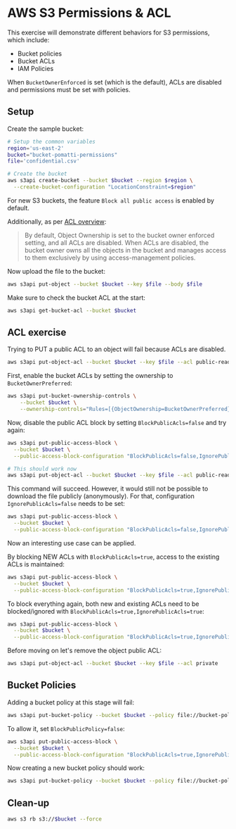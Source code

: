 # AWS S3 Permissions & ACL

This exercise will demonstrate different behaviors for S3 permissions, which include:

- Bucket policies
- Bucket ACLs
- IAM Policies

When `BucketOwnerEnforced` is set (which is the default), ACLs are disabled and permissions must be set with policies.

## Setup

Create the sample bucket:

```sh
# Setup the common variables
region='us-east-2'
bucket="bucket-pomatti-permissions"
file='confidential.csv'

# Create the bucket
aws s3api create-bucket --bucket $bucket --region $region \
  --create-bucket-configuration "LocationConstraint=$region"
```

For new S3 buckets, the feature `Block all public access` is enabled by default.

Additionally, as per [ACL overview][1]:

> By default, Object Ownership is set to the bucket owner enforced setting, and all ACLs are disabled. When ACLs are disabled, the bucket owner owns all the objects in the bucket and manages access to them exclusively by using access-management policies.


Now upload the file to the bucket:

```sh
aws s3api put-object --bucket $bucket --key $file --body $file
```

Make sure to check the bucket ACL at the start:

```sh
aws s3api get-bucket-acl --bucket $bucket
```

## ACL exercise

Trying to PUT a public ACL to an object will fail because ACLs are disabled.

```sh
aws s3api put-object-acl --bucket $bucket --key $file --acl public-read
```

First, enable the bucket ACLs by setting the ownership to `BucketOwnerPreferred`:

```sh
aws s3api put-bucket-ownership-controls \
    --bucket $bucket \
    --ownership-controls="Rules=[{ObjectOwnership=BucketOwnerPreferred}]"
```

Now, disable the public ACL block by setting `BlockPublicAcls=false` and try again:

```sh
aws s3api put-public-access-block \
  --bucket $bucket \
  --public-access-block-configuration "BlockPublicAcls=false,IgnorePublicAcls=true,BlockPublicPolicy=true,RestrictPublicBuckets=true"

# This should work now
aws s3api put-object-acl --bucket $bucket --key $file --acl public-read
```

This command will succeed. However, it would still not be possible to download the file publicly (anonymously). For that, configuration `IgnorePublicAcls=false` needs to be set:

```sh
aws s3api put-public-access-block \
  --bucket $bucket \
  --public-access-block-configuration "BlockPublicAcls=false,IgnorePublicAcls=false,BlockPublicPolicy=true,RestrictPublicBuckets=true"
```

Now an interesting use case can be applied.

By blocking NEW ACLs with `BlockPublicAcls=true`, access to the existing ACLs is maintained:

```sh
aws s3api put-public-access-block \
  --bucket $bucket \
  --public-access-block-configuration "BlockPublicAcls=true,IgnorePublicAcls=false,BlockPublicPolicy=true,RestrictPublicBuckets=true"
```

To block everything again, both new and existing ACLs need to be blocked/ignored with `BlockPublicAcls=true,IgnorePublicAcls=true`:

```sh
aws s3api put-public-access-block \
  --bucket $bucket \
  --public-access-block-configuration "BlockPublicAcls=true,IgnorePublicAcls=true,BlockPublicPolicy=true,RestrictPublicBuckets=true"
```

Before moving on let's remove the object public ACL:

```sh
aws s3api put-object-acl --bucket $bucket --key $file --acl private
```

## Bucket Policies

Adding a bucket policy at this stage will fail:

```sh
aws s3api put-bucket-policy --bucket $bucket --policy file://bucket-policy.json
```

To allow it, set `BlockPublicPolicy=false`:

```sh
aws s3api put-public-access-block \
  --bucket $bucket \
  --public-access-block-configuration "BlockPublicAcls=true,IgnorePublicAcls=true,BlockPublicPolicy=false,RestrictPublicBuckets=true"
```

Now creating a new bucket policy should work:

```sh
aws s3api put-bucket-policy --bucket $bucket --policy file://bucket-policy.json
```

## Clean-up

```sh
aws s3 rb s3://$bucket --force
```

[1]: https://docs.aws.amazon.com/AmazonS3/latest/userguide/acl-overview.html
